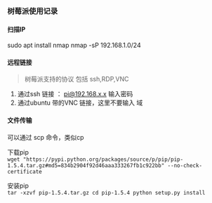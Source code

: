 ### 树莓派使用记录

#### 扫描IP
sudo apt install nmap
    nmap -sP 192.168.1.0/24
    
#### 远程链接 

> 树莓派支持的协议 包括 ssh,RDP,VNC

1. 通过ssh 链接 ： pi@192.168.x.x 输入密码
2. 通过ubuntu 带的VNC 链接，这里不要输入 域

#### 文件传输
可以通过 scp 命令，类似cp

<p hidden="hidden">
###  音乐播放
使用github 上开源的 命令行网易云音乐 [链接](https://github.com/darknessomi/musicbox)
<br>

下载pip <br>
`
wget "https://pypi.python.org/packages/source/p/pip/pip-1.5.4.tar.gz#md5=834b2904f92d46aaa333267fb1c922bb" --no-check-certificate
`

安装pip <br>
`
 tar -xzvf pip-1.5.4.tar.gz
 cd pip-1.5.4
 python setup.py install
`
</p>